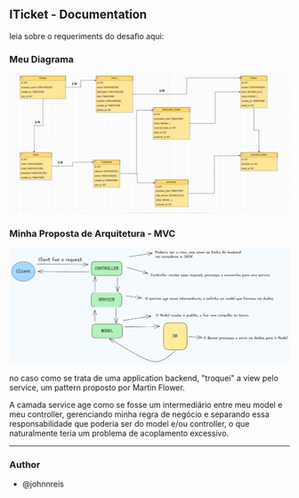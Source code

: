 ## ITicket - Documentation
<p>leia sobre o requeriments do desafio aqui: </p>


### Meu Diagrama

![Diagram](./assets/images/diagram.png)

### Minha Proposta de Arquitetura - MVC

![MVC](./assets/images/excalidraw-challenge-itickets.png)

<p>no caso como se trata de uma application backend, "troquei" a view pelo service, um pattern proposto por Martin Flower.</p>

<p>A camada service age como se fosse um intermediário entre meu model e meu controller, gerenciando minha regra de negócio e separando essa responsabilidade que poderia ser do model e/ou controller, o que naturalmente teria um problema de acoplamento excessivo.</p>

---
### Author 

- @johnnreis